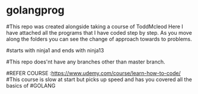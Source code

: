 # golangprog

#This repo was created alongside taking a course of ToddMcleod
Here I have attached all the programs that I have coded step by step.
As you move along the folders you can see the change of approach towards to problems.

#starts with ninja1 and ends with ninja13

#This repo does'nt have any branches other than master branch.

#REFER COURSE :https://www.udemy.com/course/learn-how-to-code/
#This course is slow at start but picks up speed and has you covered all the basics of #GOLANG

